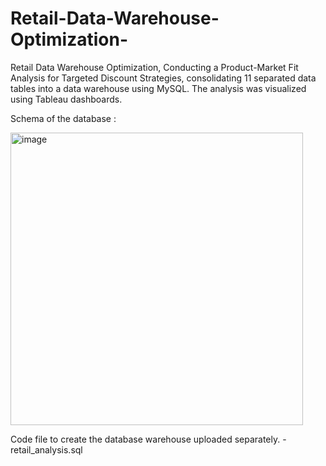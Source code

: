 # Retail-Data-Warehouse-Optimization-
Retail Data Warehouse Optimization, Conducting a Product-Market Fit Analysis for Targeted Discount Strategies, consolidating 11 separated data tables into a data warehouse using MySQL. The analysis was visualized using Tableau dashboards. 

Schema of the database : 

<img width="468" alt="image" src="https://github.com/saheelchowdhury/Retail-Data-Warehouse-Optimization-/assets/153671296/6d5c674c-0530-48ec-90e7-4ff5ef007584">

Code file to create the database warehouse uploaded separately. - retail_analysis.sql
